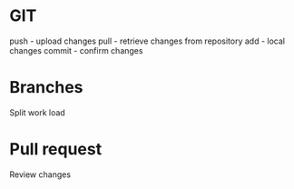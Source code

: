 # GIT
push - upload changes
pull - retrieve changes from repository
add - local changes
commit - confirm changes

# Branches
Split work load 

# Pull request
Review changes

